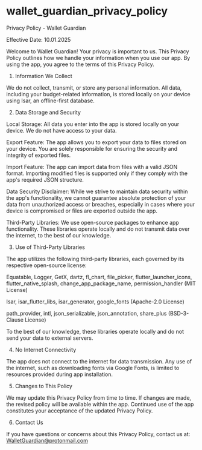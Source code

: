 # wallet_guardian_privacy_policy
Privacy Policy - Wallet Guardian

Effective Date: 10.01.2025

Welcome to Wallet Guardian! Your privacy is important to us. This Privacy Policy outlines how we handle your information when you use our app. By using the app, you agree to the terms of this Privacy Policy.

1. Information We Collect

We do not collect, transmit, or store any personal information. All data, including your budget-related information, is stored locally on your device using Isar, an offline-first database.

2. Data Storage and Security

Local Storage: All data you enter into the app is stored locally on your device. We do not have access to your data.

Export Feature: The app allows you to export your data to files stored on your device. You are solely responsible for ensuring the security and integrity of exported files.

Import Feature: The app can import data from files with a valid JSON format. Importing modified files is supported only if they comply with the app's required JSON structure.

Data Security Disclaimer: While we strive to maintain data security within the app's functionality, we cannot guarantee absolute protection of your data from unauthorized access or breaches, especially in cases where your device is compromised or files are exported outside the app.

Third-Party Libraries: We use open-source packages to enhance app functionality. These libraries operate locally and do not transmit data over the internet, to the best of our knowledge.

3. Use of Third-Party Libraries

The app utilizes the following third-party libraries, each governed by its respective open-source license:

Equatable, Logger, GetX, dartz, fl_chart, file_picker, flutter_launcher_icons, flutter_native_splash, change_app_package_name, permission_handler (MIT License)

Isar, isar_flutter_libs, isar_generator, google_fonts (Apache-2.0 License)

path_provider, intl, json_serializable, json_annotation, share_plus (BSD-3-Clause License)

To the best of our knowledge, these libraries operate locally and do not send your data to external servers.

4. No Internet Connectivity

The app does not connect to the internet for data transmission. Any use of the internet, such as downloading fonts via Google Fonts, is limited to resources provided during app installation.

5. Changes to This Policy

We may update this Privacy Policy from time to time. If changes are made, the revised policy will be available within the app. Continued use of the app constitutes your acceptance of the updated Privacy Policy.

6. Contact Us

If you have questions or concerns about this Privacy Policy, contact us at:
WalletGuardian@protonmail.com
